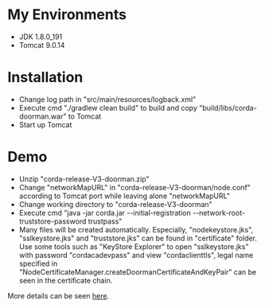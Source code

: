 # My Environments
  - JDK 1.8.0_191
  - Tomcat 9.0.14

# Installation
  - Change log path in "src/main/resources/logback.xml"
  - Execute cmd "./gradlew clean build" to build and copy "build/libs/corda-doorman.war" to Tomcat
  - Start up Tomcat
  
# Demo
  - Unzip "corda-release-V3-doorman.zip"
  - Change "networkMapURL" in "corda-release-V3-doorman/node.conf" according to Tomcat port while leaving alone "networkMapURL"
  - Change working directory to "corda-release-V3-doorman" 
  - Execute cmd "java -jar corda.jar --initial-registration --network-root-truststore-password trustpass"
  - Many files will be created automatically. Especially, "nodekeystore.jks", "sslkeystore.jks" and "truststore.jks" can be found in  "certificate" folder. Use some tools such as "KeyStore Explorer" to open "sslkeystore.jks" with password "cordacadevpass" and view "cordaclienttls", legal name specified in "NodeCertificateManager.createDoormanCertificateAndKeyPair" can be seen in the certificate chain.

More details can be seen [here](https://blog.csdn.net/ItachiUchiha/article/details/90705573).
